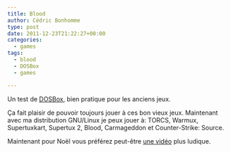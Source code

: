 ```yaml
---
title: Blood
author: Cédric Bonhomme
type: post
date: 2011-12-23T21:22:27+00:00
categories:
  - games
tags:
  - blood
  - DOSBox
  - games

---
```

Un test de [DOSBox][1], bien pratique pour les anciens jeux.

Ça fait plaisir de pouvoir toujours jouer à ces bon vieux jeux. Maintenant avec
ma distribution GNU/Linux je peux jouer à: TORCS, Warmux, Supertuxkart,
Supertux 2, Blood, Carmageddon et Counter-Strike: Source.

Maintenant pour Noël vous préférez peut-être [une vidéo][2] plus ludique.

 [1]: http://www.dosbox.com
 [2]: http://youtu.be/EaEHFf-u4t0?hd=1